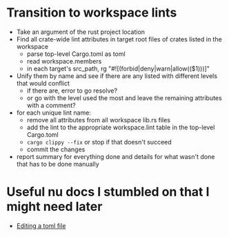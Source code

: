 # Transition to workspace lints

- Take an argument of the rust project location
- Find all crate-wide lint attributes in target root files of crates listed in the workspace
  - parse top-level Cargo.toml as toml
  - read workspace.members
  - in each target's src_path, rg "#![(forbid|deny|warn|allow(($1)))]"
- Unify them by name and see if there are any listed with different levels that would conflict
  - if there are, error to go resolve?
  - or go with the level used the most and leave the remaining attributes with a comment?
- for each unique lint name:
  - remove all attributes from all workspace lib.rs files
  - add the lint to the appropriate workspace.lint table in the top-level Cargo.toml
  - `cargo clippy --fix` or stop if that doesn't succeed
  - commit the changes
- report summary for everything done and details for what wasn't done that has to be done manually

# Useful nu docs I stumbled on that I might need later

- [Editing a toml file](https://www.nushell.sh/cookbook/files.html#editing-a-file-and-then-saving-the-changes)
